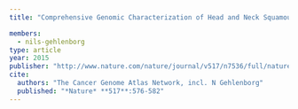 ```yaml
---
title: "Comprehensive Genomic Characterization of Head and Neck Squamous Cell Carcinomas"

members:
  - nils-gehlenborg
type: article
year: 2015
publisher: "http://www.nature.com/nature/journal/v517/n7536/full/nature14129.html"
cite:
  authors: "The Cancer Genome Atlas Network, incl. N Gehlenborg"
  published: "*Nature* **517**:576-582"
---
```


